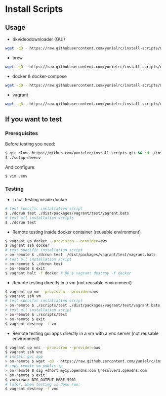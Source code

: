 # Install Scripts

## Usage

- 4kvideodownloader (GUI)

```sh
wget -qO - https://raw.githubusercontent.com/yunielrc/install-scripts/master/dist/packages/4kvideodownloader/4kvideodownloader-ubuntu | bash
```

- brew

```sh
wget -qO - https://raw.githubusercontent.com/yunielrc/install-scripts/master/dist/packages/brew/brew-ubuntu | bash
```

- docker & docker-compose

```sh
wget -qO - https://raw.githubusercontent.com/yunielrc/install-scripts/master/dist/packages/docker/docker-ubuntu | bash
```

- vagrant

```sh
wget -qO - https://raw.githubusercontent.com/yunielrc/install-scripts/master/dist/packages/vagrant/vagrant-ubuntu | bash
```


## If you want to test

### Prerequisites

Before testing you need:

```sh
$ git clone https://github.com/yunielrc/install-scripts.git && cd ./install-scripts
$ ./setup-devenv
```

And configure:

```sh
$ vim .env
```

### Testing

- Local testing inside docker

```sh
# test specific installation script
$ ./dcrun test ./dist/packages/vagrant/test/vagrant.bats
# test all installation scripts
$ ./dcrun test
```

- Remote testing inside docker container (reusable environment)

```sh
$ vagrant up docker --provision --provider=aws
$ vagrant ssh docker
# test specific installation script
> on-remote $ ./dcrun test ./dist/packages/vagrant/test/vagrant.bats
# test all installation script
> on-remote $ ./dcrun test
> on-remote $ exit
$ vagrant halt -f docker # OR $ vagrant destroy -f docker
```

- Remote testing directly in a vm (not reusable environment)

```sh
$ vagrant up vm --provision --provider=aws
$ vagrant ssh vm
# test specific installation script
> on-remote $ ./scripts/test ./dist/packages/vagrant/test/vagrant.bats
# test all installation script
> on-remote $ ./scripts/test
> on-remote $ exit
$ vagrant destroy -f vm
```

- Remote testing gui apps directly in a vm with a vnc server (not reusable environment)

```sh
$ vagrant up vnc --provision --provider=aws
$ vagrant ssh vnc
# install gui app
> on-remote $ wget -qO - https://raw.githubusercontent.com/yunielrc/install-scripts/master/dist/packages/4kvideodownloader/4kvideodownloader-ubuntu | bash
# copy remote vm public ip
> on-remote $ dig +short myip.opendns.com @resolver1.opendns.com
> on-remote $ exit
$ vncviewer DIG_OUTPUT_HERE:5901
# later, when testing is done run:
$ vagrant destroy -f vnc
```

